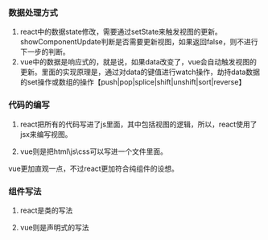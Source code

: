 ### 数据处理方式  

1. react中的数据state修改，需要通过setState来触发视图的更新。showComponentUpdate判断是否需要更新视图，如果返回false，则不进行下一步的判断。  
2. vue中的数据是响应式的，就是说，如果data改变了，vue会自动触发视图的更新。里面的实现原理是，通过对data的键值进行watch操作，劫持data数据的set操作或数组的操作【push|pop|splice|shift|unshift|sort|reverse】

### 代码的编写  

1. react把所有的代码写进了js里面，其中包括视图的逻辑，所以，react使用了jsx来编写视图。

2. vue则是把html\js\css可以写进一个文件里面。  

vue更加直观一点，不过react更加符合纯组件的设想。  

### 组件写法 

1. react是类的写法

2. vue则是声明式的写法

